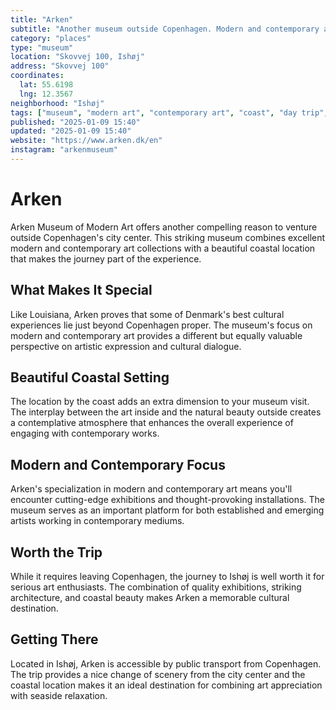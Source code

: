 ```yaml
---
title: "Arken"
subtitle: "Another museum outside Copenhagen. Modern and contemporary art in a beautiful location by the coast."
category: "places"
type: "museum"
location: "Skovvej 100, Ishøj"
address: "Skovvej 100"
coordinates:
  lat: 55.6198
  lng: 12.3567
neighborhood: "Ishøj"
tags: ["museum", "modern art", "contemporary art", "coast", "day trip", "architecture", "seaside"]
published: "2025-01-09 15:40"
updated: "2025-01-09 15:40"
website: "https://www.arken.dk/en"
instagram: "arkenmuseum"
---
```


# Arken

Arken Museum of Modern Art offers another compelling reason to venture outside Copenhagen's city center. This striking museum combines excellent modern and contemporary art collections with a beautiful coastal location that makes the journey part of the experience.

## What Makes It Special

Like Louisiana, Arken proves that some of Denmark's best cultural experiences lie just beyond Copenhagen proper. The museum's focus on modern and contemporary art provides a different but equally valuable perspective on artistic expression and cultural dialogue.

## Beautiful Coastal Setting

The location by the coast adds an extra dimension to your museum visit. The interplay between the art inside and the natural beauty outside creates a contemplative atmosphere that enhances the overall experience of engaging with contemporary works.

## Modern and Contemporary Focus

Arken's specialization in modern and contemporary art means you'll encounter cutting-edge exhibitions and thought-provoking installations. The museum serves as an important platform for both established and emerging artists working in contemporary mediums.

## Worth the Trip

While it requires leaving Copenhagen, the journey to Ishøj is well worth it for serious art enthusiasts. The combination of quality exhibitions, striking architecture, and coastal beauty makes Arken a memorable cultural destination.

## Getting There

Located in Ishøj, Arken is accessible by public transport from Copenhagen. The trip provides a nice change of scenery from the city center and the coastal location makes it an ideal destination for combining art appreciation with seaside relaxation.